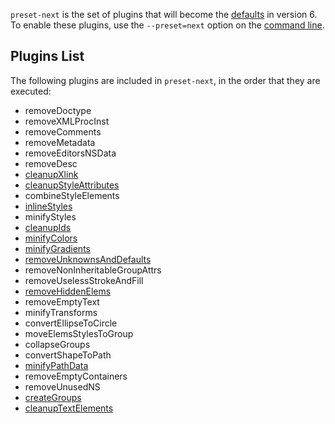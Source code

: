 `preset-next` is the set of plugins that will become the [defaults](./preset-default.md) in version 6. To enable these plugins, use the
`--preset=next` option on the [command line](./command-line-options.md).

## Plugins List

The following plugins are included in `preset-next`, in the order that they are executed:

- removeDoctype
- removeXMLProcInst
- removeComments
- removeMetadata
- removeEditorsNSData
- removeDesc
- [cleanupXlink](./plugins/cleanupXlink.md)
- [cleanupStyleAttributes](./plugins/cleanupStyleAttributes.md)
- combineStyleElements
- [inlineStyles](./plugins/inlineStyles.md)
- minifyStyles
- [cleanupIds](./plugins/cleanupIds.md)
- [minifyColors](./plugins/minifyColors.md)
- [minifyGradients](./plugins/minifyGradients.md)
- [removeUnknownsAndDefaults](./plugins/removeUnknownsAndDefaults.md)
- removeNonInheritableGroupAttrs
- removeUselessStrokeAndFill
- [removeHiddenElems](./plugins/removeHiddenElems.md)
- removeEmptyText
- minifyTransforms
- convertEllipseToCircle
- moveElemsStylesToGroup
- collapseGroups
- convertShapeToPath
- [minifyPathData](./plugins/minifyPathData.md)
- removeEmptyContainers
- removeUnusedNS
- [createGroups](./plugins/createGroups.md)
- [cleanupTextElements](./plugins/cleanupTextElements.md)
